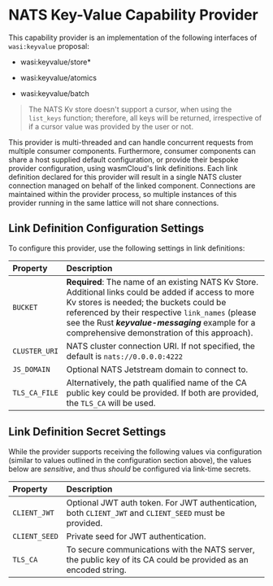 # NATS Key-Value Capability Provider

This capability provider is an implementation of the following interfaces of `wasi:keyvalue` proposal:

- wasi:keyvalue/store\*

- wasi:keyvalue/atomics

- wasi:keyvalue/batch

> The NATS Kv store doesn't support a cursor, when using the `list_keys` function; therefore, all keys will be returned, irrespective of if a cursor value was provided by the user or not.

This provider is multi-threaded and can handle concurrent requests from multiple consumer components. Furthermore, consumer components can share a host supplied default configuration, or provide their bespoke provider configuration, using wasmCloud's link definitions. Each link definition declared for this provider will result in a single NATS cluster connection managed on behalf of the linked component. Connections are maintained within the provider process, so multiple instances of this provider running in the same lattice will not share connections.

## Link Definition Configuration Settings

To configure this provider, use the following settings in link definitions:

| **Property**  | **Description**                                                                                                                                                                                                                                                                                         |
| :------------ | :------------------------------------------------------------------------------------------------------------------------------------------------------------------------------------------------------------------------------------------------------------------------------------------------------ |
| `BUCKET`      | **Required**: The name of an existing NATS Kv Store. Additional links could be added if access to more Kv stores is needed; the buckets could be referenced by their respective `link_names` (please see the Rust **_keyvalue-messaging_** example for a comprehensive demonstration of this approach). |
| `CLUSTER_URI` | NATS cluster connection URI. If not specified, the default is `nats://0.0.0.0:4222`                                                                                                                                                                                                                     |
| `JS_DOMAIN`   | Optional NATS Jetstream domain to connect to.                                                                                                                                                                                                                                                           |
| `TLS_CA_FILE` | Alternatively, the path qualified name of the CA public key could be provided. If both are provided, the `TLS_CA` will be used.                                                                                                                                                                         |

## Link Definition Secret Settings

While the provider supports receiving the following values via configuration (similar to values outlined in the configuration section above), the values below are _sensitive_, and thus _should_ be configured via link-time secrets.

| **Property**  | **Description**                                                                                                 |
| :------------ | :-------------------------------------------------------------------------------------------------------------- |
| `CLIENT_JWT`  | Optional JWT auth token. For JWT authentication, both `CLIENT_JWT` and `CLIENT_SEED` must be provided.          |
| `CLIENT_SEED` | Private seed for JWT authentication.                                                                            |
| `TLS_CA`      | To secure communications with the NATS server, the public key of its CA could be provided as an encoded string. |
